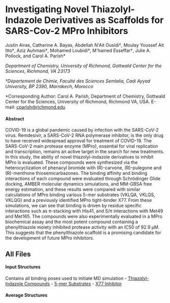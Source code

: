 # Investigating Novel Thiazolyl-Indazole Derivatives as Scaffolds for SARS-Cov-2 MPro Inhibitors
Justin Airas, Catherine A. Bayas, Abdellah N'Ait Ousidi†, Moulay Youssef Ait Itto†, Aziz Auhmani†, Mohamed Loubidi†, M'hamed Esseffar†, Julie A. Pollock, and Carol A. Parish&ast;

*Department of Chemistry, University of Richmond, Gottwald Center for the Sciences, Richmond, VA 23173*

*†Département de Chimie, Faculté des Sciences Semlalia, Cadi Ayyad University, BP 2390, Marrakech, Morocco*

&ast;Corresponding Author: Carol A. Parish, Department of Chemistry, Gottwald Center for the Sciences,
University of Richmond, Richmond VA, USA. E-mail: cparish@richmond.edu

#### Abstract
COVID-19 is a global pandemic caused by infection with the SARS-CoV-2 virus. Remdesivir, a SARS-CoV-2 RNA polymerase inhibitor, is the only drug to have received widespread approval for treatment of COVID-19. The SARS-CoV-2 main protease enzyme (MPro), essential for viral replication and transcription, remains an active target in the search for new treatments. In this study, the ability of novel thiazolyl-indazole derivatives to inhibit MPro is evaluated. These compounds were synthesized via the heterocyclization of phenacyl bromide with (R)-carvone, (R)-pulegone and (R)-menthone thiosemicarbazones. The binding affinity and binding interactions of each compound were evaluated through Schrödinger Glide docking, AMBER molecular dynamics simulations, and MM-GBSA free energy estimation, and these results were compared with similar calculations of MPro binding various 5-mer substrates (VKLQA, VKLQS, VKLQG) and a previously identified MPro tight-binder X77. From these simulations, we can see that binding is driven by residue specific interactions such as π-stacking with His41, and S/π interactions with Met49 and Met165. The compounds were also experimentally evaluated in a MPro biochemical assay and the most potent compound containing a phenylthiazole moiety inhibited protease activity with an IC50 of 92.9 μM. This suggests that the phenylthiazole scaffold is a promising candidate for the development of future MPro inhibitors.

## All Files
#### Input Structures
Contains all binding poses used to initiate MD simulation
     - [Thiazolyl-Indazole Compounds](Input_Structures/Thiazolyl_Indazole_Cmpds/)
     - [5-mer Substrates](Input_Structures/5mer_Substrates/)
     - [X77 Inhibitor](Input_Structures/X77_Inhibitor/)

#### Average Structures
